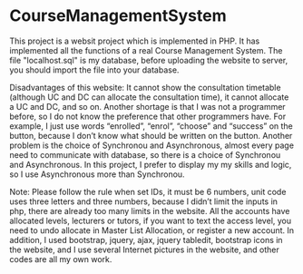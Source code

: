# CourseManagementSystem
This project is a websit project which is implemented in PHP. It has implemented all the functions of a real Course Management System.
The file "localhost.sql" is my database, before uploading the website to server, you should import the file into your database.

Disadvantages of this website:
It cannot show the consultation timetable (although UC and DC can allocate the consultation time), it cannot allocate a UC and DC, and so on.
Another shortage is that I was not a programmer before, so I do not know the preference that other programmers have. For example, I just use words “enrolled”, “enrol”, “choose” and “success” on the button, because I don’t know what should be written on the button.
Another problem is the choice of Synchronou and Asynchronous, almost every page need to communicate with database, so there is a choice of Synchronou and Asynchronous. In this project, I prefer to display my my skills and logic, so I use Asynchronous more than Synchronou.

Note:
Please follow the rule when set IDs, it must be 6 numbers, unit code uses three letters and three numbers, because I didn’t limit the inputs in php, there are already too many limits in the website. 
All the accounts have allocated levels, lecturers or tutors, if you want to text the access level, you need to undo allocate in Master List Allocation, or register a new account.
In addition, I used bootstrap, jquery, ajax, jquery tabledit, bootstrap icons in the website, and I use several Internet pictures in the website, and other codes are all my own work.
